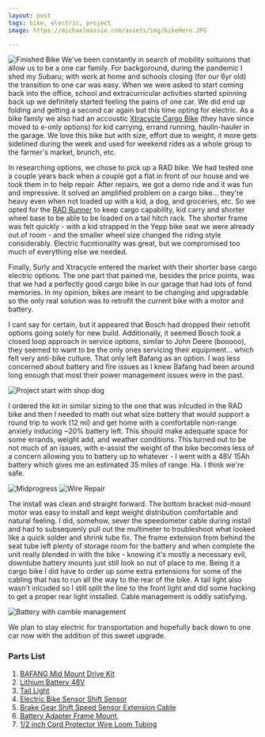 ```yaml
---
layout: post
tags: bike, electric, project
image: https://michaelmassie.com/assets/img/bikeHero.JPG

---
```


![Finished Bike](https://michaelmassie.com/assets/img/bike05.JPG)
We've been constantly in search of mobility soltuions that allow us to be a one car family. For backgoround, during the pandemic I shed my Subaru; with work at home and schools closing (for our 6yr old) the transition to one car was easy. When we were asked to start coming back into the office, school and extracurricular activities started spinning back up we definitely started feeling the pains of one car. We did end up folding and getting a second car again but this time opting for electric. As a bike family we also had an accoustic [Xtracycle Cargo Bike](https://www.xtracycle.com/) (they have since moved to e-only options) for kid carrying, errand running, haulin-hauler in the garage. We love this bike but with size, effort due to weight, it more gets sidelined during the week and used for weekend rides as a whole group to the farmer's market, brunch, etc.

In researching options, we chose to pick up a RAD bike. We had tested one a couple years back when a couple got a flat in front of our house and we took them in to help repair. After repairs, we got a demo ride and it was fun and impressive. It solved an amplified problem on a cargo bike... they're heavy even when not loaded up with a kid, a dog, and groceries, etc. So we opted for the [RAD Runner](https://www.radpowerbikes.com/collections/electric-cargo-utility-bikes/products/radrunner-electric-utility-bike) to keep cargo capability, kid carry and shorter wheel base to be able to be loaded on a tail hitch rack. The shorter frame was felt quickly - with a kid strapped in the Yepp bike seat we were already out of room -  and the smaller wheel size changed the riding style considerably. Electric fucntionality was great, but we compromised too much of everything else we needed.

Finally, Surly and Xtracycle entered the market with their shorter base cargo electric options. The one part that pained me, besides the price points, was that we had a perfectly good cargo bike in our garage that had lots of fond memories. In my opinion, bikes are meant to be changing and upgradable so the only real solution was to retrofit the current bike with a motor and battery.

I cant say for certain, but it appeared that Bosch had dropped their retrofit options going solely for new build. Additionally, it seemed Bosch took a closed loop approach in service options, similar to John Deere (booooo), they seemed to want to be the only ones servicing their equipment... which felt very anti-bike culture. That only left Bafang as an option. I was less concerned about battery and fire issues as I knew Bafang had been around long enough that most their power management issues were in the past.

![Project start with shop dog](https://michaelmassie.com/assets/img/bike01.JPG)

I ordered the kit in similar sizing to the one that was inlcuded in the RAD bike and then I needed to math out what size battery that would support a round trip to work (12 mi) and get home with a comfortable non-range anxiety inducing ~20% battery left. This should make adequate space for some errands, weight add, and weather conditions. This turned out to be not much of an issues, with e-assist the weight of the bike becomes less of a concern allowing you to battery up to whatever - I went with a 48V 15Ah battery which gives me an estimated 35 miles of range. Ha. I think we're safe.

![Midprogress](https://michaelmassie.com/assets/img/bike02.JPG)
![Wire Repair](https://michaelmassie.com/assets/img/bike03.JPG)


The install was clean and straight forward. The bottom bracket mid-mount motor was easy to install and kept weight distribution comfortable and natural feeling. I did, somehow, sever the speedometer cable during install and had to subsequenly pull out the multimeter to troubleshoot what looked like a quick solder and shrink tube fix. The frame extension from behind the seat tube left plenty of storage room for the battery and when complete the unit really blended in with the bike - knowing it's mostly a necessary evil, downtube battery mounts just still look so out of place to me. Being it a cargo bike I did have to order up some extra extensions for some of the cabling that has to run all the way to the rear of the bike. A tail light also wasn't inlcuded so I still split the line to the front light and did some hacking to get a proper rear light installed. Cable management is oddly satisfying.

![Battery with camble management](https://michaelmassie.com/assets/img/bike04.JPG)

We plan to stay electric for transportation and hopefully back down to one car now with the addition of this sweet upgrade.

### Parts List
1. [BAFANG Mid Mount Drive Kit](https://www.amazon.com/gp/product/B07Y4RMDDD/ref=ppx_yo_dt_b_asin_title_o08_s00?ie=UTF8&psc=1)
2. [Lithium Battery 48V](https://www.amazon.com/gp/product/B09MK81GMK/ref=ppx_yo_dt_b_asin_title_o00_s00?ie=UTF8&psc=1)
3. [Tail Light](https://www.amazon.com/gp/product/B09BCZX59P/ref=ppx_yo_dt_b_asin_title_o05_s01?ie=UTF8&psc=1)
4. [Electric Bike Sensor Shift Sensor](https://www.amazon.com/gp/product/B09GXVWF5X/ref=ppx_yo_dt_b_asin_title_o01_s00?ie=UTF8&psc=1)
5. [Brake Gear Shift Speed Sensor Extension Cable](https://www.amazon.com/gp/product/B0998XY4X6/ref=ppx_yo_dt_b_asin_title_o09_s00?ie=UTF8&psc=1)
6. [Battery Adapter Frame Mount,](https://www.amazon.com/gp/product/B094QV6SF6/ref=ppx_yo_dt_b_asin_title_o04_s00?ie=UTF8&psc=1)
7. [1/2 inch Cord Protector Wire Loom Tubing](https://www.amazon.com/gp/product/B07FW3GTXB/ref=ppx_yo_dt_b_asin_title_o04_s00?ie=UTF8&psc=1)
